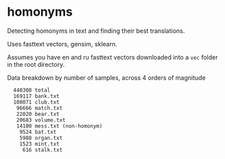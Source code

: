 # homonyms
Detecting homonyms in text and finding their best translations.

Uses fasttext vectors, gensim, sklearn.

Assumes you have en and ru fasttext vectors downloaded into a `vec` folder in the root directory.

Data breakdown by number of samples, across 4 orders of magnitude

```
  448308 total
  169117 bank.txt
  108071 club.txt
   96666 match.txt
   22020 bear.txt
   20683 volume.txt
   14100 mess.txt (non-homonym)
    9524 bat.txt
    5988 organ.txt
    1523 mint.txt
     616 stalk.txt
```